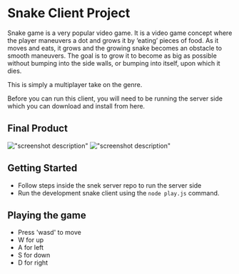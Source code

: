# Snake Client Project

Snake game is a very popular video game. It is a video game concept where the player maneuvers a dot and grows it by ‘eating’ pieces of food. As it moves and eats, it grows and the growing snake becomes an obstacle to smooth maneuvers. The goal is to grow it to become as big as possible without bumping into the side walls, or bumping into itself, upon which it dies.

This is simply a multiplayer take on the genre.

Before you can run this client, you will need to be running the server side which you can download and install from here. 

## Final Product

!["screenshot description"](./pics/Sreenshot1.jpeg)
!["screenshot description"](./pics/Sreenshot2.jpeg)


## Getting Started

- Follow steps inside the snek server repo to run the server side
- Run the development snake client using the `node play.js` command.

## Playing the game

- Press 'wasd' to move
- W for up
- A for left
- S for down
- D for right

